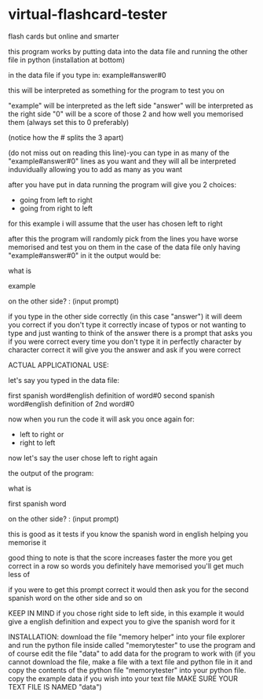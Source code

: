 # virtual-flashcard-tester
flash cards but online and smarter

this program works by putting data into the data file and running the other file in python (installation at bottom)

in the data file if you type in:
example#answer#0

this will be interpreted as something for the program to test you on

"example" will be interpreted as the left side
"answer" will be interpreted as the right side
"0" will be a score of those 2 and how well you memorised them (always set this to 0 preferably)

(notice how the # splits the 3 apart)

(do not miss out on reading this line)-you can type in as many of the "example#answer#0" lines as you want and they will all be interpreted induvidually allowing you to add as many as you want

after you have put in data running the program will give you 2 choices:
- going from left to right
- going from right to left

for this example i will assume that the user has chosen left to right

after this the program will randomly pick from the lines you have worse memorised and test you on them
in the case of the data file only having "example#answer#0" in it the output would be:

what is

example

on the other side?
: (input prompt)

if you type in the other side correctly (in this case "answer") it will deem you correct 
if you don't type it correctly incase of typos or not wanting to type and just wanting to think of the answer there is a prompt that asks you if you were correct
every time you don't type it in perfectly character by character correct it will give you the answer and ask if you were correct

ACTUAL APPLICATIONAL USE:

let's say you typed in the data file:

first spanish word#english definition of word#0
second spanish word#english definition of 2nd word#0



now when you run the code it will ask you once again for:
- left to right
or
- right to left

now let's say the user chose left to right again

the output of the program:

what is

first spanish word

on the other side?
: (input prompt)



this is good as it tests if you know the spanish word in english helping you memorise it

good thing to note is that the score increases faster the more you get correct in a row so words you definitely have memorised you'll get much less of

if you were to get this prompt correct it would then ask you for the second spanish word on the other side and so on

KEEP IN MIND if you chose right side to left side, in this example it would give a english definition and expect you to give the spanish word for it


INSTALLATION:
download the file "memory helper" into your file explorer and run the python file inside called "memorytester" to use the program and of course edit the file "data" to add data for the program to work with
(if you cannot download the file, make a file with a text file and python file in it and copy the contents of the python file "memorytester" into your python file. copy the example data if you wish into your text file
MAKE SURE YOUR TEXT FILE IS NAMED "data")
